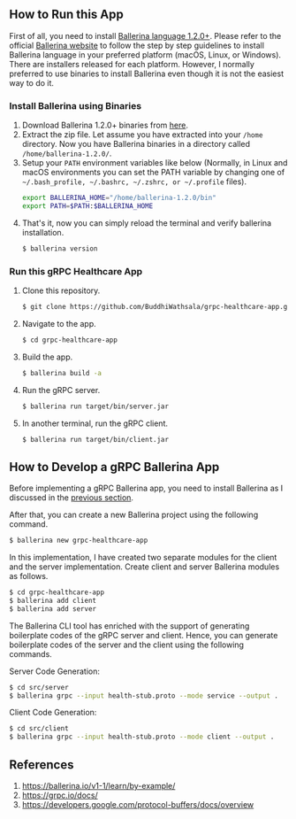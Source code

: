 ## How to Run this App
First of all, you need to install [Ballerina language 1.2.0+](https://ballerina.io/v1-1/learn/). Please refer to the official [Ballerina website](https://ballerina.io/v1-1/learn/) to follow the step by step guidelines to install Ballerina language in your preferred platform (macOS, Linux, or Windows). There are installers released for each platform. However, I normally preferred to use binaries to install Ballerina even though it is not the easiest way to do it.

### Install Ballerina using Binaries

1. Download Ballerina 1.2.0+ binaries from [here](https://github.com/ballerina-platform/ballerina-lang/releases).
1. Extract the zip file. Let assume you have extracted into your `/home` directory. Now you have Ballerina binaries in a directory called `/home/ballerina-1.2.0/`.
1. Setup your `PATH` environment variables like below (Normally, in Linux and macOS environments you can set the PATH variable by changing one of ` ~/.bash_profile, ~/.bashrc, ~/.zshrc, or ~/.profile` files).
    ```sh
    export BALLERINA_HOME="/home/ballerina-1.2.0/bin"
    export PATH=$PATH:$BALLERINA_HOME
    ```
 1. That's it, now you can simply reload the terminal and verify ballerina installation.
    ```sh
    $ ballerina version
    ```
### Run this gRPC Healthcare App

1. Clone this repository.
    ```sh
    $ git clone https://github.com/BuddhiWathsala/grpc-healthcare-app.git
    ```
1. Navigate to the app.
    ```sh
    $ cd grpc-healthcare-app
    ```
1. Build the app.
    ```sh
    $ ballerina build -a
    ```
1. Run the gRPC server.
    ```sh
    $ ballerina run target/bin/server.jar
    ```
1. In another terminal, run the gRPC client.
    ```sh
    $ ballerina run target/bin/client.jar
    ```

## How to Develop a gRPC Ballerina App

Before implementing a gRPC Ballerina app, you need to install Ballerina as I discussed in the [previous section](#install-ballerina-using-binaries).

After that, you can create a new Ballerina project using the following command.

```sh
$ ballerina new grpc-healthcare-app
```

In this implementation, I have created two separate modules for the client and the server implementation. Create client and server Ballerina modules as follows.

```sh
$ cd grpc-healthcare-app
$ ballerina add client
$ ballerina add server
```

The Ballerina CLI tool has enriched with the support of generating boilerplate codes of the gRPC server and client. Hence, you can generate boilerplate codes of the server and the client using the following commands.

Server Code Generation:

```sh
$ cd src/server
$ ballerina grpc --input health-stub.proto --mode service --output .
```

Client Code Generation:

```sh
$ cd src/client
$ ballerina grpc --input health-stub.proto --mode client --output .
```

## References

1. https://ballerina.io/v1-1/learn/by-example/
1. https://grpc.io/docs/
1. https://developers.google.com/protocol-buffers/docs/overview
